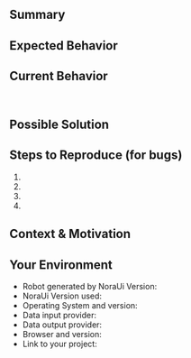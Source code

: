 <!-- 



Hi,



You are about to create an issue - great!



Please read this first: you'll be more successful.



Before you do so, please consider the following:

 * Use the [stackoverflow support](https://stackoverflow.com/search?q=noraui) forums for questions 
   and discussions which are not related to bug reports or feature requests. 

 * Search for related issues and check the documentation before opening a 
   new issue. https://noraui.github.io

 * If your issue is related to other tools (Cucumber, Selenium, etc.),
   please open an issue on the related tool. Only open an issue here once
   you have confirmed the issue is with NoraUi. 

  * If you are reporting a bug, please provide as much information as you 
    can to help us in solving your problem. 
    

Finally, the sections below are meant as guidance, to help you give the kind of 
information we'll need to help with your issue. Please try your best. 

If a section doesn't seem to fit, just delete it.


-->    
    
## Summary

<!--- Provide a general summary description of the issue -->

## Expected Behavior

<!--- If you're describing a bug, tell us what should happen -->
<!--- If you're suggesting a change/improvement, tell us how it should work -->
<!--- Feel free to use Given / Then / Then if that helps, but please add some plain-language context, too -->

## Current Behavior

<!--- If describing a bug, tell us what happens that is different to the expected behavior -->
<!--- If suggesting a change/improvement, explain the difference from the current behavior -->

<!--- If you have got some output place it in the code block below, otherwise remove it. -->
```


```
## Possible Solution

<!--- Not obligatory, but suggest a fix/reason for the bug, -->
<!--- or ideas how to implement the addition or change -->

## Steps to Reproduce (for bugs)

<!--- Provide a link to a live example, or an unambiguous set of steps to -->
<!--- reproduce this bug. Include code to reproduce, if relevant -->
1.
2.
3.
4.

## Context & Motivation

<!--- For which company/client do you work? -->
<!--- How has this issue affected you? What are you trying to accomplish? -->
<!--- Providing context helps us come up with a solution that is most useful in the real world -->

## Your Environment

<!--- If you're reporting a bug, include as many relevant details about the environment you experienced the bug in -->
* Robot generated by NoraUi Version:
* NoraUi Version used:
* Operating System and version:
* Data input provider:
* Data output provider:
* Browser and version:
* Link to your project:
